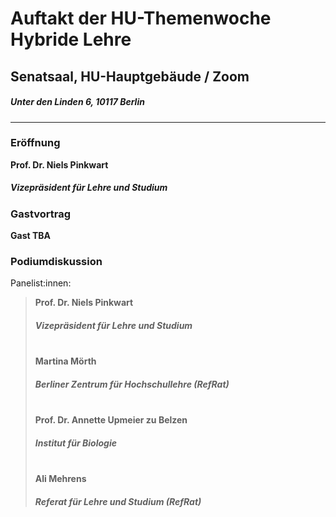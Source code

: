 # Auftakt der HU-Themenwoche Hybride Lehre
## Senatsaal, HU-Hauptgebäude / Zoom 
##### Unter den Linden 6, 10117 Berlin
---
### Eröffnung
**Prof. Dr. Niels Pinkwart**  
##### Vizepräsident für Lehre und Studium 

### Gastvortrag 
**Gast TBA** 


### Podiumdiskussion 
Panelist:innen: 
> **Prof. Dr. Niels Pinkwart** 
> ##### Vizepräsident für Lehre und Studium 
>  \
> **Martina Mörth** 
> ##### Berliner Zentrum für Hochschullehre (RefRat) 
>  \
> **Prof. Dr. Annette Upmeier zu Belzen** 
> ##### Institut für Biologie 
>  \
> **Ali Mehrens** 
> ##### Referat für Lehre und Studium (RefRat) 
